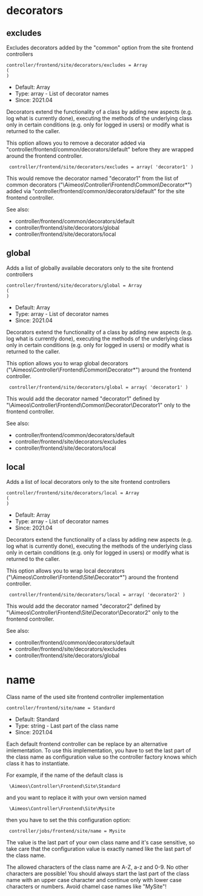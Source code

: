 
# decorators
## excludes

Excludes decorators added by the "common" option from the site frontend controllers

```
controller/frontend/site/decorators/excludes = Array
(
)
```

* Default: Array
* Type: array - List of decorator names
* Since: 2021.04

Decorators extend the functionality of a class by adding new aspects
(e.g. log what is currently done), executing the methods of the underlying
class only in certain conditions (e.g. only for logged in users) or
modify what is returned to the caller.

This option allows you to remove a decorator added via
"controller/frontend/common/decorators/default" before they are wrapped
around the frontend controller.

```
 controller/frontend/site/decorators/excludes = array( 'decorator1' )
```

This would remove the decorator named "decorator1" from the list of
common decorators ("\Aimeos\Controller\Frontend\Common\Decorator\*") added via
"controller/frontend/common/decorators/default" for the site frontend controller.

See also:

* controller/frontend/common/decorators/default
* controller/frontend/site/decorators/global
* controller/frontend/site/decorators/local

## global

Adds a list of globally available decorators only to the site frontend controllers

```
controller/frontend/site/decorators/global = Array
(
)
```

* Default: Array
* Type: array - List of decorator names
* Since: 2021.04

Decorators extend the functionality of a class by adding new aspects
(e.g. log what is currently done), executing the methods of the underlying
class only in certain conditions (e.g. only for logged in users) or
modify what is returned to the caller.

This option allows you to wrap global decorators
("\Aimeos\Controller\Frontend\Common\Decorator\*") around the frontend controller.

```
 controller/frontend/site/decorators/global = array( 'decorator1' )
```

This would add the decorator named "decorator1" defined by
"\Aimeos\Controller\Frontend\Common\Decorator\Decorator1" only to the frontend controller.

See also:

* controller/frontend/common/decorators/default
* controller/frontend/site/decorators/excludes
* controller/frontend/site/decorators/local

## local

Adds a list of local decorators only to the site frontend controllers

```
controller/frontend/site/decorators/local = Array
(
)
```

* Default: Array
* Type: array - List of decorator names
* Since: 2021.04

Decorators extend the functionality of a class by adding new aspects
(e.g. log what is currently done), executing the methods of the underlying
class only in certain conditions (e.g. only for logged in users) or
modify what is returned to the caller.

This option allows you to wrap local decorators
("\Aimeos\Controller\Frontend\Site\Decorator\*") around the frontend controller.

```
 controller/frontend/site/decorators/local = array( 'decorator2' )
```

This would add the decorator named "decorator2" defined by
"\Aimeos\Controller\Frontend\Site\Decorator\Decorator2" only to the frontend
controller.

See also:

* controller/frontend/common/decorators/default
* controller/frontend/site/decorators/excludes
* controller/frontend/site/decorators/global

# name

Class name of the used site frontend controller implementation

```
controller/frontend/site/name = Standard
```

* Default: Standard
* Type: string - Last part of the class name
* Since: 2021.04

Each default frontend controller can be replace by an alternative imlementation.
To use this implementation, you have to set the last part of the class
name as configuration value so the controller factory knows which class it
has to instantiate.

For example, if the name of the default class is

```
 \Aimeos\Controller\Frontend\Site\Standard
```

and you want to replace it with your own version named

```
 \Aimeos\Controller\Frontend\Site\Mysite
```

then you have to set the this configuration option:

```
 controller/jobs/frontend/site/name = Mysite
```

The value is the last part of your own class name and it's case sensitive,
so take care that the configuration value is exactly named like the last
part of the class name.

The allowed characters of the class name are A-Z, a-z and 0-9. No other
characters are possible! You should always start the last part of the class
name with an upper case character and continue only with lower case characters
or numbers. Avoid chamel case names like "MySite"!
